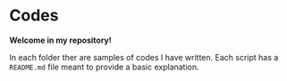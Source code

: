 # Codes

**Welcome in my repository!**

In each folder ther are samples of codes I have written. Each script has a `README.md` file meant to provide a basic explanation. 
